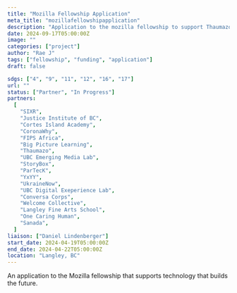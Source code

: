 ```yaml
---
title: "Mozilla Fellowship Application"
meta_title: "mozillafellowshipapplication"
description: "Application to the mozilla fellowship to support Thaumazo activities."
date: 2024-09-17T05:00:00Z
image: ""
categories: ["project"]
author: "Rae J"
tags: ["fellowship", "funding", "application"]
draft: false

sdgs: ["4", "9", "11", "12", "16", "17"]
url: ""
status: ["Partner", "In Progress"]
partners:
  [
    "SIXR",
    "Justice Institute of BC",
    "Cortes Island Academy",
    "CoronaWhy",
    "FIPS Africa",
    "Big Picture Learning",
    "Thaumazo",
    "UBC Emerging Media Lab",
    "StoryBox",
    "ParTecK",
    "YxYY",
    "UkraineNow",
    "UBC Digital Exeperience Lab",
    "Conversa Corps",
    "Welcome Collective",
    "Langley Fine Arts School",
    "One Caring Human",
    "Sanada",
  ]
liaison: ["Daniel Lindenberger"]
start_date: 2024-04-19T05:00:00Z
end_date: 2024-04-22T05:00:00Z
location: "Langley, BC"
---
```


An application to the Mozilla fellowship that supports technology that builds the future.

